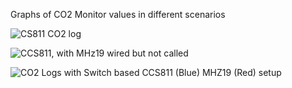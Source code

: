Graphs of CO2 Monitor values in different scenarios

![CS811 CO2 log](https://user-images.githubusercontent.com/38909361/175979367-801ce3c9-6e23-4097-abbb-1a5d37a09120.png)

![CCS811, with MHz19 wired but not called](https://user-images.githubusercontent.com/38909361/175979379-071ac772-71f8-4d67-bba6-f46a8222012b.png)

![CO2 Logs with Switch based CCS811 (Blue)   MHZ19 (Red) setup](https://user-images.githubusercontent.com/38909361/175979382-bf2be0e9-31e7-4ef9-a2de-868c754ea46e.png)
